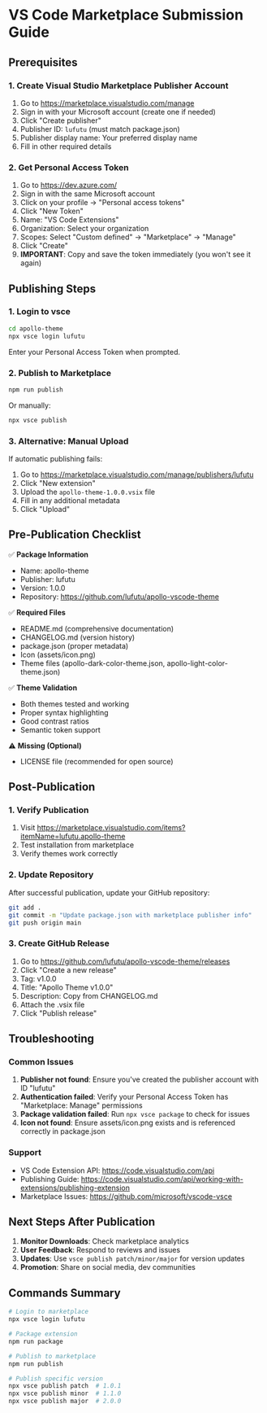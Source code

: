 # VS Code Marketplace Submission Guide

## Prerequisites

### 1. Create Visual Studio Marketplace Publisher Account

1. Go to https://marketplace.visualstudio.com/manage
2. Sign in with your Microsoft account (create one if needed)
3. Click "Create publisher"
4. Publisher ID: `lufutu` (must match package.json)
5. Publisher display name: Your preferred display name
6. Fill in other required details

### 2. Get Personal Access Token

1. Go to https://dev.azure.com/
2. Sign in with the same Microsoft account
3. Click on your profile → "Personal access tokens"
4. Click "New Token"
5. Name: "VS Code Extensions"
6. Organization: Select your organization
7. Scopes: Select "Custom defined" → "Marketplace" → "Manage"
8. Click "Create"
9. **IMPORTANT**: Copy and save the token immediately (you won't see it again)

## Publishing Steps

### 1. Login to vsce

```bash
cd apollo-theme
npx vsce login lufutu
```

Enter your Personal Access Token when prompted.

### 2. Publish to Marketplace

```bash
npm run publish
```

Or manually:

```bash
npx vsce publish
```

### 3. Alternative: Manual Upload

If automatic publishing fails:

1. Go to https://marketplace.visualstudio.com/manage/publishers/lufutu
2. Click "New extension"
3. Upload the `apollo-theme-1.0.0.vsix` file
4. Fill in any additional metadata
5. Click "Upload"

## Pre-Publication Checklist

✅ **Package Information**
- Name: apollo-theme
- Publisher: lufutu
- Version: 1.0.0
- Repository: https://github.com/lufutu/apollo-vscode-theme

✅ **Required Files**
- README.md (comprehensive documentation)
- CHANGELOG.md (version history)
- package.json (proper metadata)
- Icon (assets/icon.png)
- Theme files (apollo-dark-color-theme.json, apollo-light-color-theme.json)

✅ **Theme Validation**
- Both themes tested and working
- Proper syntax highlighting
- Good contrast ratios
- Semantic token support

⚠️ **Missing (Optional)**
- LICENSE file (recommended for open source)

## Post-Publication

### 1. Verify Publication

1. Visit https://marketplace.visualstudio.com/items?itemName=lufutu.apollo-theme
2. Test installation from marketplace
3. Verify themes work correctly

### 2. Update Repository

After successful publication, update your GitHub repository:

```bash
git add .
git commit -m "Update package.json with marketplace publisher info"
git push origin main
```

### 3. Create GitHub Release

1. Go to https://github.com/lufutu/apollo-vscode-theme/releases
2. Click "Create a new release"
3. Tag: v1.0.0
4. Title: "Apollo Theme v1.0.0"
5. Description: Copy from CHANGELOG.md
6. Attach the .vsix file
7. Click "Publish release"

## Troubleshooting

### Common Issues

1. **Publisher not found**: Ensure you've created the publisher account with ID "lufutu"
2. **Authentication failed**: Verify your Personal Access Token has "Marketplace: Manage" permissions
3. **Package validation failed**: Run `npx vsce package` to check for issues
4. **Icon not found**: Ensure assets/icon.png exists and is referenced correctly in package.json

### Support

- VS Code Extension API: https://code.visualstudio.com/api
- Publishing Guide: https://code.visualstudio.com/api/working-with-extensions/publishing-extension
- Marketplace Issues: https://github.com/microsoft/vscode-vsce

## Next Steps After Publication

1. **Monitor Downloads**: Check marketplace analytics
2. **User Feedback**: Respond to reviews and issues
3. **Updates**: Use `vsce publish patch/minor/major` for version updates
4. **Promotion**: Share on social media, dev communities

## Commands Summary

```bash
# Login to marketplace
npx vsce login lufutu

# Package extension
npm run package

# Publish to marketplace
npm run publish

# Publish specific version
npx vsce publish patch  # 1.0.1
npx vsce publish minor  # 1.1.0
npx vsce publish major  # 2.0.0
```